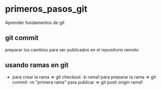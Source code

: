 # primeros_pasos_git
Aprender fundamentos de git

## git commit  
preparar los cambios para ser publicados en el repositorio remoto

## usando ramas en git

* para crear la rama => git checkout -b rama1
para preparar la rama => git commit -m "primera rama"
para publicar => git push origin rama1
